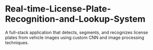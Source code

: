 # Real-time-License-Plate-Recognition-and-Lookup-System
A full-stack application that detects, segments, and recognizes license plates from vehicle images using custom CNN and image processing techniques.
